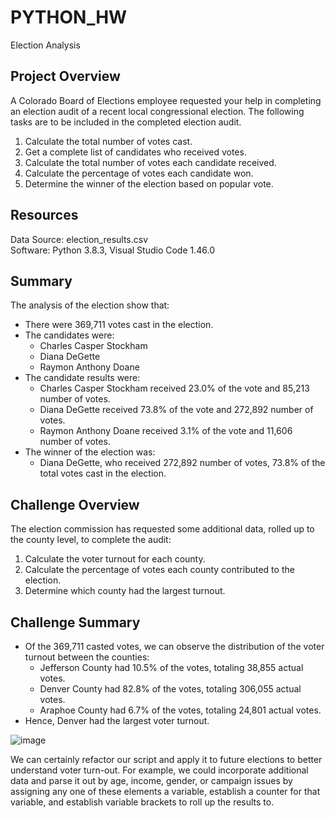 # PYTHON_HW
Election Analysis

## Project Overview

A Colorado Board of Elections employee requested your help in completing an election audit of a recent local congressional election. The following tasks are to be included in the completed election audit.

1. Calculate the total number of votes cast. 
2. Get a complete list of candidates who received votes. 
3. Calculate the total number of votes each candidate received. 
4. Calculate the percentage of votes each candidate won. 
5. Determine the winner of the election based on popular vote.

## Resources

Data Source: election_results.csv\
Software: Python 3.8.3, Visual Studio Code 1.46.0

## Summary

The analysis of the election show that:
* There were 369,711 votes cast in the election.
* The candidates were:
  * Charles Casper Stockham
  * Diana DeGette
  * Raymon Anthony Doane
* The candidate results were:
  * Charles Casper Stockham received 23.0% of the vote and 85,213 number of votes.
  * Diana DeGette received 73.8% of the vote and 272,892 number of votes.
  * Raymon Anthony Doane received 3.1% of the vote and 11,606 number of votes.
* The winner of the election was:
  * Diana DeGette, who received 272,892 number of votes, 73.8% of the total votes cast in the election.

## Challenge Overview

The election commission has requested some additional data, rolled up to the county level, to complete the audit:

1. Calculate the voter turnout for each county.
2. Calculate the percentage of votes each county contributed to the election.
3. Determine which county had the largest turnout.

## Challenge Summary

* Of the 369,711 casted votes, we can observe the distribution of the voter turnout between the counties:
  * Jefferson County had 10.5% of the votes, totaling 38,855 actual votes.
  * Denver County had 82.8% of the votes, totaling 306,055 actual votes. 
  * Araphoe County had 6.7% of the votes, totaling 24,801 actual votes. 
* Hence, Denver had the largest voter turnout.

![image](https://user-images.githubusercontent.com/82008319/128617893-5a73dfdd-a073-4d46-b8e8-88f6b30e5076.png)

We can certainly refactor our script and apply it to future elections to better understand voter turn-out. For example, we could incorporate additional data and parse it out by age, income, gender, or campaign issues by assigning any one of these elements a variable, establish a counter for that variable, and establish variable brackets to roll up the results to. 

